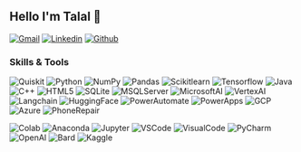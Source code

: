 ## Hello I'm Talal 👋

[![Gmail](https://img.shields.io/badge/TALAL03HUSSAIN-white?style=flat&logo=gmail&logoColor=red)](mailto:talal03hussain@gmail.com)
[![Linkedin](https://img.shields.io/badge/TalalHussain-white?style=flat&logo=linkedin&logoColor=blue)](www.linkedin.com/in/talal-hussain)
[![Github](https://img.shields.io/badge/Hussain0908-white?style=flat&logo=github&logoColor=black)](https://github.com/Hussain0908)

### Skills & Tools

![Quiskit](https://img.shields.io/badge/Qiskit-white?style=flat&logo=qiskit&logoColor=black)
![Python](https://img.shields.io/badge/Python-white?style=flat&logo=python)
![NumPy](https://img.shields.io/badge/NumPy-white?style=flat&logo=numpy&logoColor=blue)
![Pandas](https://img.shields.io/badge/Pandas-white?style=flat&logo=pandas&logoColor=darkblue)
![Scikitlearn](https://img.shields.io/badge/Sci_Kit_Learn-white?style=flat&logo=scikitlearn&logoColor=lightorange)
![Tensorflow](https://img.shields.io/badge/Tensorflow-white?style=flat&logo=tensorflow&logoColor=orange)
![Java](https://img.shields.io/badge/Java-white?style=flat&logo=Java)
![C++](https://img.shields.io/badge/C%2B%2B-white?style=flat&logo=C%2B%2B&logoColor=blue)
![HTML5](https://img.shields.io/badge/HTML5-white?style=flat&logo=html5)
![SQLite](https://img.shields.io/badge/SQLite-white?style=flat&logo=sqlite&logoColor=blue)
![MSQLServer](https://img.shields.io/badge/Microsoft_SQL_Server-white?style=flat&logo=microsoftsqlserver&logoColor=red)
![MicrosoftAI](https://img.shields.io/badge/Mircrosoft_AI_Copilot_%26_OpenAI-white?style=flat&logo=microsoft&logoColor=green)
![VertexAI](https://img.shields.io/badge/VertexAI-white?style=flat&logo=google&logoColor=blue)
![Langchain](https://img.shields.io/badge/LangChain-white?style=flat&logo=langchain)
![HuggingFace](https://img.shields.io/badge/HuggingFace-white?style=flat&logo=facepunch&logoColor=yellow)
![PowerAutomate](https://img.shields.io/badge/Power_Automate-white?style=flat&logo=powerautomate&logoColor=blue)
![PowerApps](https://img.shields.io/badge/PowerApps-white?style=flat&logo=powerapps&logoColor=purple)
![GCP](https://img.shields.io/badge/Google_Cloud-white?style=flat&logo=google%20cloud&logoColor=red)
![Azure](https://img.shields.io/badge/Microsoft_Azure-white?style=flat&logo=microsoftazure&logoColor=blue)
![PhoneRepair](https://img.shields.io/badge/3_Years_Phone_Repair-white?style=flat&logo=ifixit&logoColor=blue)

![Colab](https://img.shields.io/badge/Google_Colab-white?style=flat&logo=googlecolab&logoColor=Orange)
![Anaconda](https://img.shields.io/badge/Anaconda-white?style=flat&logo=anaconda&logoColor=green)
![Jupyter](https://img.shields.io/badge/Jupyter_Notebook-white?style=flat&logo=jupyter&logoColor=orange)
![VSCode](https://img.shields.io/badge/VSCode-white?style=flat&logo=visualstudiocode&logoColor=blue)
![VisualCode](https://img.shields.io/badge/Visual_Studio-white?style=flat&logo=visualstudio&logoColor=purple)
![PyCharm](https://img.shields.io/badge/PyCharm-white?style=flat&logo=pycharm&logoColor=black)
![OpenAI](https://img.shields.io/badge/OpenAI-white?style=flat&logo=openai&logoColor=black)
![Bard](https://img.shields.io/badge/Bard-white?style=flat&logo=googlebard&logoColor=%23C71585)
![Kaggle](https://img.shields.io/badge/Kaggle-white?style=flat&logo=kaggle&logoColor=lightblue)
